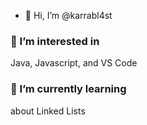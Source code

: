 - 👋 Hi, I’m @karrabl4st
### 👀 I’m interested in 
Java, Javascript, and VS Code
### 🌱 I’m currently learning 
about Linked Lists

<!---
karrabl4st/karrabl4st is a ✨ special ✨ repository because its `README.md` (this file) appears on your GitHub profile.
You can click the Preview link to take a look at your changes.
--->
